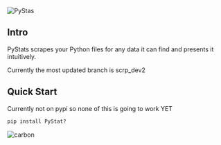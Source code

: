 ![PyStas](https://user-images.githubusercontent.com/81849260/185844412-8a732ad8-0fd1-459c-98ba-d4eeff23151e.png)
<!-- 
 <img src="https://github.com/DamnUi/PyStats/blob/main/PyStas.png" align="middle" width = "900"/>
<p align="center"> -->

## Intro
PyStats scrapes your Python files for any data it can find and presents it intuitively.

Currently the most updated branch is scrp_dev2

## Quick Start
Currently not on pypi so none of this is going to work YET
```py
pip install PyStat?
```


![carbon](https://user-images.githubusercontent.com/81849260/185844371-d31146a5-27eb-40d6-a433-d7ae034bb3f5.png)
